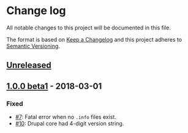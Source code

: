 # Change log

All notable changes to this project will be documented in this file.

The format is based on [Keep a Changelog](http://keepachangelog.com/)
and this project adheres to [Semantic Versioning](http://semver.org/).

## [Unreleased]

## [1.0.0 beta1] - 2018-03-01
### Fixed
  * [#7](https://github.com/drupal-composer/info-rewrite/pull/7): Fatal error when no `.info` files exist.
  * [#10](https://github.com/drupal-composer/info-rewrite/pull/10): Drupal core had 4-digit version string.

[Unreleased]: https://github.com/drupal-composer/info-rewrite/compare/v1.0.0beta1...HEAD
[1.0.0 beta1]: https://github.com/drupal-composer/info-rewrite/compare/v1.0.0alpha1...v1.0.0beta1
